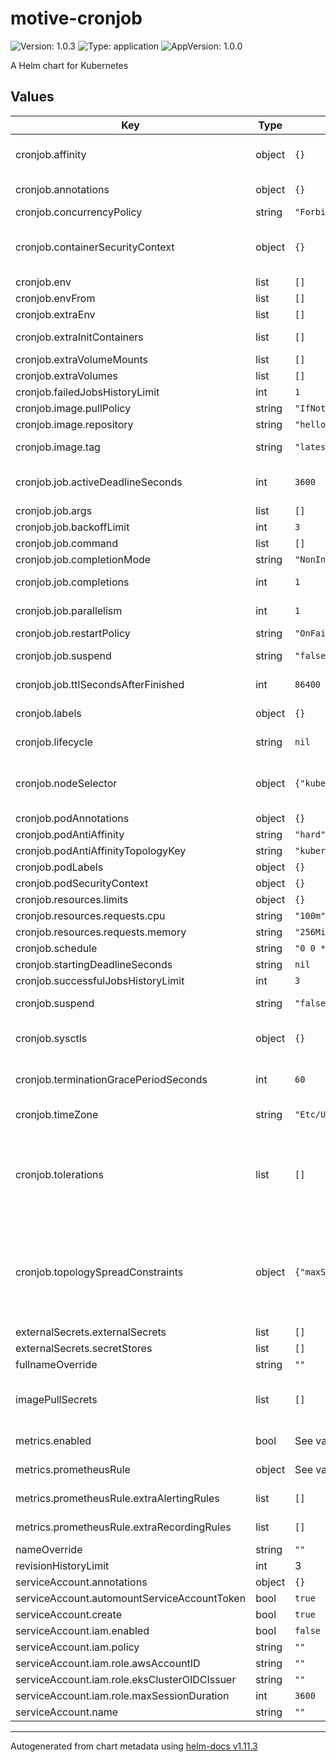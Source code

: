# motive-cronjob

![Version: 1.0.3](https://img.shields.io/badge/Version-1.0.3-informational?style=flat-square) ![Type: application](https://img.shields.io/badge/Type-application-informational?style=flat-square) ![AppVersion: 1.0.0](https://img.shields.io/badge/AppVersion-1.0.0-informational?style=flat-square)

A Helm chart for Kubernetes

## Values

| Key | Type | Default | Description |
|-----|------|---------|-------------|
| cronjob.affinity | object | `{}` | Similar to the nodeSelector, but slightly different: https://kubernetes.io/docs/concepts/scheduling-eviction/assign-pod-node/#affinity-and-anti-affinity |
| cronjob.annotations | object | `{}` | Annotations to be added to the controller Deployment or DaemonSet |
| cronjob.concurrencyPolicy | string | `"Forbid"` | Specifies how to treat concurrent executions of a Job |
| cronjob.containerSecurityContext | object | `{}` | Allows you to set the securityContext for the main container See https://kubernetes.io/docs/tasks/administer-cluster/sysctl-cluster/ for notes on enabling and using sysctls |
| cronjob.env | list | `[]` |  |
| cronjob.envFrom | list | `[]` |  |
| cronjob.extraEnv | list | `[]` |  |
| cronjob.extraInitContainers | list | `[]` | Containers, which are run before the app containers are started. |
| cronjob.extraVolumeMounts | list | `[]` | Additional volumeMounts to the service main container. |
| cronjob.extraVolumes | list | `[]` | Additional volumes to the controller pod. |
| cronjob.failedJobsHistoryLimit | int | `1` | The number of failed finished jobs to retain |
| cronjob.image.pullPolicy | string | `"IfNotPresent"` | The Kubernetes imagePullPolicy value |
| cronjob.image.repository | string | `"hello-world"` | Docker image repository |
| cronjob.image.tag | string | `"latest"` | Overrides the image tag whose default is the chart appVersion. |
| cronjob.job.activeDeadlineSeconds | int | `3600` | Specifies the duration in seconds relative to the startTime that the job may be continuously active before the system tries to terminate it |
| cronjob.job.args | list | `[]` | Arguments to the entrypoint |
| cronjob.job.backoffLimit | int | `3` | Specifies the number of retries before marking this job failed |
| cronjob.job.command | list | `[]` | Entrypoint array |
| cronjob.job.completionMode | string | `"NonIndexed"` | CompletionMode specifies how Pod completions are tracked |
| cronjob.job.completions | int | `1` | Specifies the desired number of successfully finished pods the job should be run with |
| cronjob.job.parallelism | int | `1` | Specifies the maximum desired number of pods the job should run at any given time |
| cronjob.job.restartPolicy | string | `"OnFailure"` | Restart policy for all containers within the pod |
| cronjob.job.suspend | string | `"false"` | Suspend specifies whether the Job controller should create Pods or not |
| cronjob.job.ttlSecondsAfterFinished | int | `86400` | ttlSecondsAfterFinished limits the lifetime of a Job that has finished execution (either Complete or Failed) |
| cronjob.labels | object | `{}` | Labels to be added to the service Deployment or DaemonSet and other resources that do not have option to specify labels |
| cronjob.lifecycle | string | `nil` | Improve connection draining when ingress controller pod is deleted using a lifecycle hook: |
| cronjob.nodeSelector | object | `{"kubernetes.io/os":"linux"}` | Labels of the node(s) where the application pods are allowed to be executed in. Empty means 'any available node' https://kubernetes.io/docs/concepts/scheduling-eviction/assign-pod-node/#nodeselector |
| cronjob.podAnnotations | object | `{}` | Configurable annotations applied to all pods |
| cronjob.podAntiAffinity | string | `"hard"` |  |
| cronjob.podAntiAffinityTopologyKey | string | `"kubernetes.io/hostname"` |  |
| cronjob.podLabels | object | `{}` | Configurable labels applied to all pods |
| cronjob.podSecurityContext | object | `{}` | Allows you to set the securityContext for the pod |
| cronjob.resources.limits | object | `{}` |  |
| cronjob.resources.requests.cpu | string | `"100m"` | CPU requests for the Deployment |
| cronjob.resources.requests.memory | string | `"256Mi"` | Memory requests for the Deployment |
| cronjob.schedule | string | `"0 0 * * *"` | The schedule in cron format |
| cronjob.startingDeadlineSeconds | string | `nil` | Optional deadline in seconds for starting the job |
| cronjob.successfulJobsHistoryLimit | int | `3` | The number of successful finished jobs to retain |
| cronjob.suspend | string | `"false"` | This flag tells the controller to suspend subsequent executions |
| cronjob.sysctls | object | `{}` | See https://kubernetes.io/docs/tasks/administer-cluster/sysctl-cluster/ for notes on enabling and using sysctls |
| cronjob.terminationGracePeriodSeconds | int | `60` | `terminationGracePeriodSeconds` to avoid killing pods before we are ready # wait up to 1 minute for the drain of connections |
| cronjob.timeZone | string | `"Etc/UTC"` | The time zone https://en.wikipedia.org/wiki/List_of_tz_database_time_zones |
| cronjob.tolerations | list | `[]` | If the application needs to run on tainted nodes, the application needs to have the corresponding tolerations, so kubernetes can schedule to the tainted nodes. If the application is required to run on specific nodes that are tainted, configure also nodeSelector. https://kubernetes.io/docs/concepts/scheduling-eviction/taint-and-toleration/ |
| cronjob.topologySpreadConstraints | object | `{"maxSkew":1,"topologyKey":"kubernetes.io/hostname","whenUnsatisfiable":"ScheduleAnyway"}` | topologySpreadConstraints allows to customize the default topologySpreadConstraints. This can be either a single dict as shown below or a slice of topologySpreadConstraints. labelSelector is taken from the constraint itself (if it exists) or is generated by the chart using the same selectors as for services. # Ref: https://kubernetes.io/docs/concepts/workloads/pods/pod-topology-spread-constraints/ |
| externalSecrets.externalSecrets | list | `[]` |  |
| externalSecrets.secretStores | list | `[]` |  |
| fullnameOverride | string | `""` |  |
| imagePullSecrets | list | `[]` | Configuration for imagePullSecrets so that you can use a private registry for your image # Ref: https://kubernetes.io/docs/tasks/configure-pod-container/pull-image-private-registry/ |
| metrics.enabled | bool | See values.yaml | Enable and configure a Prometheus serviceMonitor for the chart under this key. |
| metrics.prometheusRule | object | See values.yaml | Enable and configure Prometheus Rules for the chart under this key. |
| metrics.prometheusRule.extraAlertingRules | list | `[]` | Configure additional alerting rules for the chart under this key |
| metrics.prometheusRule.extraRecordingRules | list | `[]` | Configure additional recording rules for the chart under this key |
| nameOverride | string | `""` |  |
| revisionHistoryLimit | int | 3 | How many old ReplicaSets to maintain for the Deployment |
| serviceAccount.annotations | object | `{}` |  |
| serviceAccount.automountServiceAccountToken | bool | `true` |  |
| serviceAccount.create | bool | `true` |  |
| serviceAccount.iam.enabled | bool | `false` |  |
| serviceAccount.iam.policy | string | `""` |  |
| serviceAccount.iam.role.awsAccountID | string | `""` |  |
| serviceAccount.iam.role.eksClusterOIDCIssuer | string | `""` |  |
| serviceAccount.iam.role.maxSessionDuration | int | `3600` |  |
| serviceAccount.name | string | `""` |  |

----------------------------------------------
Autogenerated from chart metadata using [helm-docs v1.11.3](https://github.com/norwoodj/helm-docs/releases/v1.11.3)
